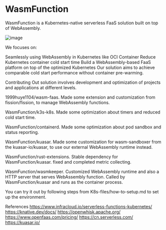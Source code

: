 # WasmFunction
WasmFunction is a Kubernetes-native serverless FaaS solution built on top of WebAssembly.

![image](https://github.com/user-attachments/assets/679526d6-8360-4865-b6f7-8d46f9340c8d)

We focuses on:

Seamlessly using WebAssembly in Kubernetes like OCI Container
Reduce Kubernetes container cold start time
Build a WebAssembly-based FaaS platform on top of the optimized Kubernetes
Our solution aims to achieve comparable cold start performance without container pre-warming.


Contributing
Out solution involves development and optimization of projects and applications at different levels.

1999huye1104/wasm-faas. Made some extension and customization from fission/fission, to manage WebAssembly functions.

WasmFunction/k3s-k8s. Made some optimization about timers and reduced cold start time.

WasmFunction/containerd. Made some optimization about pod sandbox and status reporting.

WasmFunction/kuasar. Made some customization for wasm-sandboxer from the kuasar-io/kuasar, to use our external WebAssembly runtime instead.

WasmFunction/rust-extensions. Stable dependency for WasmFunction/kuasar. fixed and completed metric collecting.

WasmFunction/wasmkeeper. Customized WebAssembly runtime and also a HTTP server that serves WebAssembly function. Called by WasmFunction/kuasar and runs as the container process.

You can try it out by following steps from K8s-files/how-to-setup.md to set up the environment.

References
https://www.infracloud.io/serverless-functions-kubernetes/
https://knative.dev/docs/
https://openwhisk.apache.org/
https://www.openfaas.com/pricing/
https://cn.serverless.com/
https://kuasar.io/
